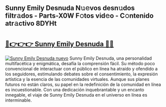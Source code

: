 ## Sunny Emily Desnuda N𝚞𝚎vos desn𝚞dos filtr𝚊dos - Parts-X0W F𝚘tos vid𝚎o - C𝚘ntenido atr𝚊ctivo 8DYHt

# <h2><a href="http://mb2tx7m.tromn.icu/?c=Sunny+Emily+Desnuda">🔗👉👉👉 Sunny Emily Desnuda 🔗🔗</a></h2>

[![Sunny Emily Desnuda nuevo](https://i.imgur.com/pEAQMta.gif)](http://mb2tx7m.tromn.icu/?c=Sunny+Emily+Desnuda)
Sunny Emily Desnuda, una personalidad multifacética y enigmática, desafía la comprensión fácil. Su método poco convencional de interactuar con el público en línea ha atraído y ofendido a los seguidores, estimulando debates sobre el consentimiento, la expresión artística y la esencia de las comunidades virtuales. Aunque sus planes futuros no están claros, su papel en la redefinición de la comunidad en línea es incuestionable. Con una dedicación inquebrantable y un encanto innegable, el viaje de Sunny Emily Desnuda en el universo en línea es interminable.
